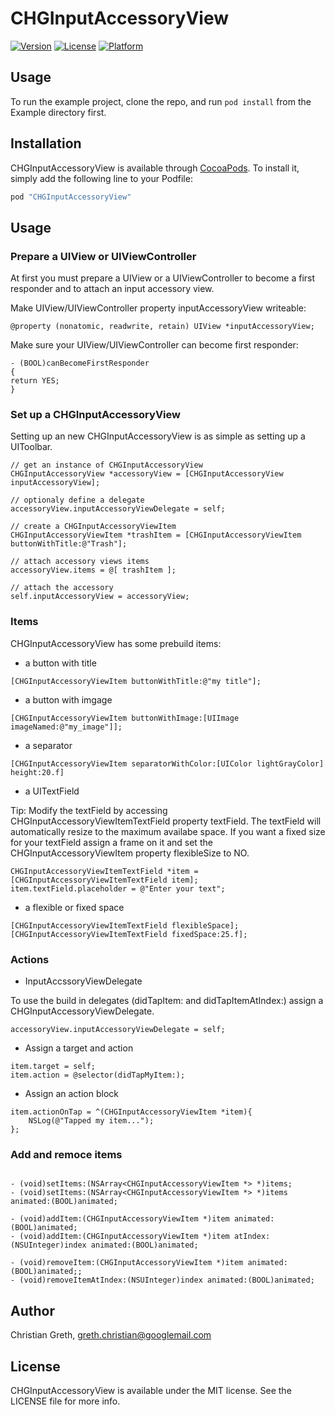 # CHGInputAccessoryView

[![Version](https://img.shields.io/cocoapods/v/CHGInputAccessoryView.svg?style=flat)](http://cocoapods.org/pods/CHGInputAccessoryView)
[![License](https://img.shields.io/cocoapods/l/CHGInputAccessoryView.svg?style=flat)](http://cocoapods.org/pods/CHGInputAccessoryView)
[![Platform](https://img.shields.io/cocoapods/p/CHGInputAccessoryView.svg?style=flat)](http://cocoapods.org/pods/CHGInputAccessoryView)

## Usage

To run the example project, clone the repo, and run `pod install` from the Example directory first.

## Installation

CHGInputAccessoryView is available through [CocoaPods](http://cocoapods.org). To install
it, simply add the following line to your Podfile:

```ruby
pod "CHGInputAccessoryView"
```

## Usage

### Prepare a UIView or UIViewController

At first you must prepare a UIView or a UIViewController to become a first responder and to attach an input accessory view.

Make UIView/UIViewController property inputAccessoryView writeable:

```objc
@property (nonatomic, readwrite, retain) UIView *inputAccessoryView;
```

Make sure your UIView/UIViewController can become first responder:
```objc
- (BOOL)canBecomeFirstResponder
{
return YES;
}
```

### Set up a CHGInputAccessoryView

Setting up an new CHGInputAccessoryView is as simple as setting up a UIToolbar.

```objc
// get an instance of CHGInputAccessoryView
CHGInputAccessoryView *accessoryView = [CHGInputAccessoryView inputAccessoryView];

// optionaly define a delegate
accessoryView.inputAccessoryViewDelegate = self;

// create a CHGInputAccessoryViewItem
CHGInputAccessoryViewItem *trashItem = [CHGInputAccessoryViewItem buttonWithTitle:@"Trash"];

// attach accessory views items
accessoryView.items = @[ trashItem ];

// attach the accessory
self.inputAccessoryView = accessoryView;
```

### Items

CHGInputAccessoryView has some prebuild items:

- a button with title
```objc
[CHGInputAccessoryViewItem buttonWithTitle:@"my title"];
```

- a button with imgage
```objc
[CHGInputAccessoryViewItem buttonWithImage:[UIImage imageNamed:@"my_image"]];
```

- a separator
```objc
[CHGInputAccessoryViewItem separatorWithColor:[UIColor lightGrayColor] height:20.f]
```

- a UITextField

Tip: Modify the textField by accessing CHGInputAccessoryViewItemTextField property textField. The textField will automatically resize to the maximum availabe space. If you want a fixed size for your textField assign a frame on it and set the CHGInputAccessoryViewItem property flexibleSize to NO.

```objc
CHGInputAccessoryViewItemTextField *item = [CHGInputAccessoryViewItemTextField item];
item.textField.placeholder = @"Enter your text";
```

- a flexible or fixed space
```objc
[CHGInputAccessoryViewItemTextField flexibleSpace];
[CHGInputAccessoryViewItemTextField fixedSpace:25.f];
```

### Actions

- InputAccssoryViewDelegate

To use the build in delegates (didTapItem: and didTapItemAtIndex:) assign a CHGInputAccessoryViewDelegate.

```objc
accessoryView.inputAccessoryViewDelegate = self;
```

- Assign a target and action
```objc
item.target = self;
item.action = @selector(didTapMyItem:);
```

- Assign an action block
```objc
item.actionOnTap = ^(CHGInputAccessoryViewItem *item){
    NSLog(@"Tapped my item...");
};
```

### Add and remoce items

```objc

- (void)setItems:(NSArray<CHGInputAccessoryViewItem *> *)items;
- (void)setItems:(NSArray<CHGInputAccessoryViewItem *> *)items animated:(BOOL)animated;

- (void)addItem:(CHGInputAccessoryViewItem *)item animated:(BOOL)animated;
- (void)addItem:(CHGInputAccessoryViewItem *)item atIndex:(NSUInteger)index animated:(BOOL)animated;

- (void)removeItem:(CHGInputAccessoryViewItem *)item animated:(BOOL)animated;;
- (void)removeItemAtIndex:(NSUInteger)index animated:(BOOL)animated;
```

## Author

Christian Greth, greth.christian@googlemail.com

## License

CHGInputAccessoryView is available under the MIT license. See the LICENSE file for more info.
